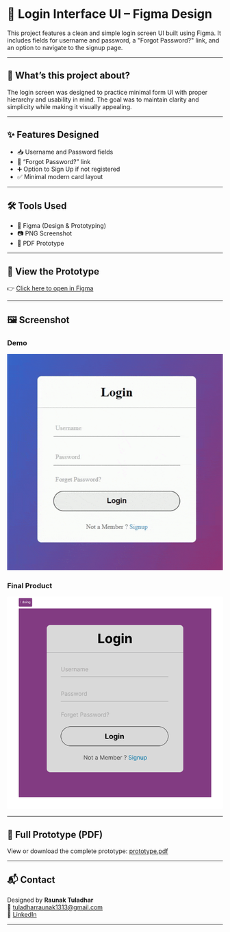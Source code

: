 # 🔐 Login Interface UI – Figma Design

This project features a clean and simple login screen UI built using Figma. It includes fields for username and password, a "Forgot Password?" link, and an option to navigate to the signup page.

---

## 🧠 What’s this project about?

The login screen was designed to practice minimal form UI with proper hierarchy and usability in mind. The goal was to maintain clarity and simplicity while making it visually appealing.

---

## ✨ Features Designed

- 📥 Username and Password fields  
- 🔗 “Forgot Password?” link  
- ➕ Option to Sign Up if not registered  
- ✅ Minimal modern card layout

---

## 🛠 Tools Used

- 🎨 Figma (Design & Prototyping)
- 📷 PNG Screenshot
- 📄 PDF Prototype

---

## 🔗 View the Prototype

👉 [Click here to open in Figma](https://www.figma.com/design/O0ptXy9ujBfjapyx0EbTQ8/uiux-practice?t=xaEMLWhxIeBAEpje-0)


---

## 🖼 Screenshot

### Demo 
![Demo](./screens/Demo.png)

### Final Product
![Final Product](./screens/Login-Page.png)

---

## 📄 Full Prototype (PDF)

View or download the complete prototype: [prototype.pdf](./prototype.pdf)

---

## 📬 Contact

Designed by **Raunak Tuladhar**  
📧 tuladharraunak1313@gmail.com  
🔗 [LinkedIn](https://www.linkedin.com/in/raunak-tuladhar)

---
